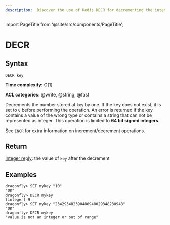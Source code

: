 ```yaml
---
description:  Discover the use of Redis DECR for decrementing the integer value of a key.
---
```


import PageTitle from '@site/src/components/PageTitle';

# DECR

<PageTitle title="Redis DECR Command (Documentation) | Dragonfly" />

## Syntax

    DECR key

**Time complexity:** O(1)

**ACL categories:** @write, @string, @fast

Decrements the number stored at `key` by one.
If the key does not exist, it is set to `0` before performing the operation.
An error is returned if the key contains a value of the wrong type or contains a
string that can not be represented as integer.
This operation is limited to **64 bit signed integers**.

See `INCR` for extra information on increment/decrement operations.

## Return

[Integer reply](https://redis.io/docs/reference/protocol-spec/#integers): the value of `key` after the decrement

## Examples

```shell
dragonfly> SET mykey "10"
"OK"
dragonfly> DECR mykey
(integer) 9
dragonfly> SET mykey "234293482390480948029348230948"
"OK"
dragonfly> DECR mykey
"value is not an integer or out of range"
```
